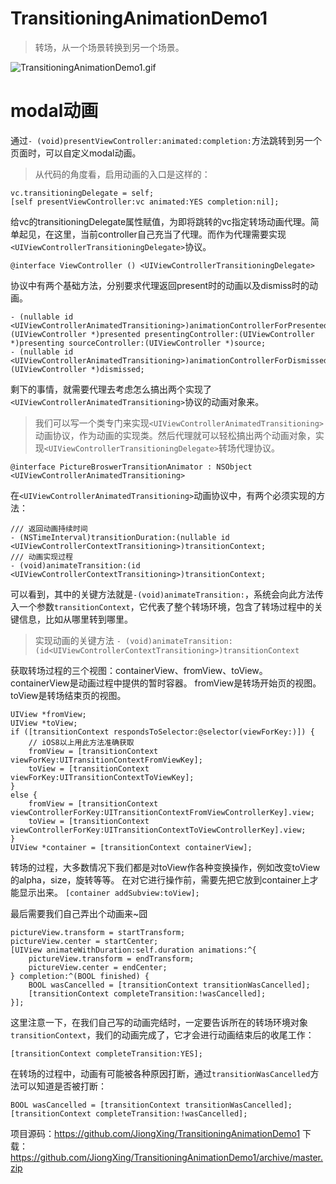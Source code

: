 # TransitioningAnimationDemo1

> 转场，从一个场景转换到另一个场景。

![TransitioningAnimationDemo1.gif](https://github.com/JiongXing/TransitioningAnimationDemo1/raw/master/screenshots/TransitioningAnimationDemo1.gif)

# modal动画
通过`- (void)presentViewController:animated:completion:`方法跳转到另一个页面时，可以自定义modal动画。
> 从代码的角度看，启用动画的入口是这样的：

```objc
vc.transitioningDelegate = self;
[self presentViewController:vc animated:YES completion:nil];
```
给vc的transitioningDelegate属性赋值，为即将跳转的vc指定转场动画代理。简单起见，在这里，当前controller自己充当了代理。而作为代理需要实现`<UIViewControllerTransitioningDelegate>`协议。
```objc
@interface ViewController () <UIViewControllerTransitioningDelegate>
```

协议中有两个基础方法，分别要求代理返回present时的动画以及dismiss时的动画。
```objc
- (nullable id <UIViewControllerAnimatedTransitioning>)animationControllerForPresentedController:(UIViewController *)presented presentingController:(UIViewController *)presenting sourceController:(UIViewController *)source;
- (nullable id <UIViewControllerAnimatedTransitioning>)animationControllerForDismissedController:(UIViewController *)dismissed;
```
剩下的事情，就需要代理去考虑怎么搞出两个实现了`<UIViewControllerAnimatedTransitioning>`协议的动画对象来。

> 我们可以写一个类专门来实现`<UIViewControllerAnimatedTransitioning>`动画协议，作为动画的实现类。然后代理就可以轻松搞出两个动画对象，实现`<UIViewControllerTransitioningDelegate>`转场代理协议。

```objc
@interface PictureBroswerTransitionAnimator : NSObject <UIViewControllerAnimatedTransitioning>
```
在`<UIViewControllerAnimatedTransitioning>`动画协议中，有两个必须实现的方法：
```objc
/// 返回动画持续时间
- (NSTimeInterval)transitionDuration:(nullable id <UIViewControllerContextTransitioning>)transitionContext;
/// 动画实现过程
- (void)animateTransition:(id <UIViewControllerContextTransitioning>)transitionContext;
```
可以看到，其中的关键方法就是`-(void)animateTransition:`，系统会向此方法传入一个参数`transitionContext`，它代表了整个转场环境，包含了转场过程中的关键信息，比如从哪里转到哪里。

> 实现动画的关键方法
`- (void)animateTransition:(id<UIViewControllerContextTransitioning>)transitionContext`

获取转场过程的三个视图：containerView、fromView、toView。
containerView是动画过程中提供的暂时容器。
fromView是转场开始页的视图。
toView是转场结束页的视图。
```objc
UIView *fromView;
UIView *toView;
if ([transitionContext respondsToSelector:@selector(viewForKey:)]) {
    // iOS8以上用此方法准确获取
    fromView = [transitionContext viewForKey:UITransitionContextFromViewKey];
    toView = [transitionContext viewForKey:UITransitionContextToViewKey];
}
else {
    fromView = [transitionContext viewControllerForKey:UITransitionContextFromViewControllerKey].view;
    toView = [transitionContext viewControllerForKey:UITransitionContextToViewControllerKey].view;
}
UIView *container = [transitionContext containerView];
```
转场的过程，大多数情况下我们都是对toView作各种变换操作，例如改变toView的alpha，size，旋转等等。 在对它进行操作前，需要先把它放到container上才能显示出来。
`[container addSubview:toView];`

最后需要我们自己弄出个动画来~囧
```objc
pictureView.transform = startTransform;
pictureView.center = startCenter;
[UIView animateWithDuration:self.duration animations:^{
    pictureView.transform = endTransform;
    pictureView.center = endCenter;
} completion:^(BOOL finished) {
    BOOL wasCancelled = [transitionContext transitionWasCancelled];
    [transitionContext completeTransition:!wasCancelled];
}];
```
这里注意一下，在我们自己写的动画完结时，一定要告诉所在的转场环境对象`transitionContext`，我们的动画完成了，它才会进行动画结束后的收尾工作：
```objc
[transitionContext completeTransition:YES];
```
在转场的过程中，动画有可能被各种原因打断，通过`transitionWasCancelled`方法可以知道是否被打断：
```objc
BOOL wasCancelled = [transitionContext transitionWasCancelled];
[transitionContext completeTransition:!wasCancelled];
```

项目源码：https://github.com/JiongXing/TransitioningAnimationDemo1
下载：https://github.com/JiongXing/TransitioningAnimationDemo1/archive/master.zip
